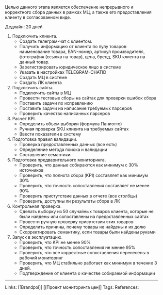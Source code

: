 Целью данного этапа является обеспечение непрерывного и корректного сбора данных в рамках МЦ, а также его предоставления клиенту в согласованном виде. 

Дедлайн: 20 дней

1. Подключить клиента. 
	- Создать телеграм-чат с клиентом. 
	- Получить информацию от клиента по пулу товаров: наименование товара, EAN-номер, артикул производителя, фотография (ссылка на товар), цена, бренд, SKU клиента на данный товар. 
	- Зарегистрировать юридическое лицо в системе
	- Указать в настройках TELEGRAM-CHATID
	- Создать МЦ в системе
	- Создать ЛК клиента
2. Подключить сайты.
	- Подключить сайты в МЦ
	- Провести тестовые сборы на сайтах для проверки ошибок сбора
	- Поставить задачи по исправлению
	- Поставить задачи на написание требуемых парсеров
	- Проверить качество написанных парсеров
3. Расчет KPI.
	- Определить объем выборки (формула Паниотто)
	- Ручная проверка SKU клиента на требуемых сайтах
	- Ввести показатели в систему
4. Подготовка правил валидации.
	- Проверка предоставленных данных (все есть)
	- Определение метода поиска и валидации
	- Составление семантики
5. Подготовка предварительного мониторинга.
	- Проверить, что данные собираются как минимум с 30% источников
	- Проверить, что полнота сбора (KPI) составляет как минимум 30%
	- Проверить, что точность сопоставления составляет не менее 90%
	- Проверить пристутствие данных в отчете (все столбцы)
	- Проверить, доступны ли результаты сбора в ЛК
6. Контрольная проверка. 
	- Сделать выборку из 50 случайных товаров клиента, которые не были найдены или сопоставлены на предоставленных сайтах
	- Провести ручную проверку присутствия этих товаров
	- Определить причины, почему товары не найдены и их долю
	- Скорректировать семантику, если товары были найдены руками
7. Запуск в эксплуатацию. 
	- Проверить, что KPI не менее 90%
	- Проверить, что точность сопоставления не менее 95%
	- Проверить, что все корректные сопоставления перенесены в рабочий мониторинг
	- Проверить, что МЦ стабильно работает как минимум в течение 3 дней. 
	- Подтверждение от клиента о качестве собираемой информации
___
Links: [[Brandpol]] [[Проект мониторинга цен]]
Tags:
References: